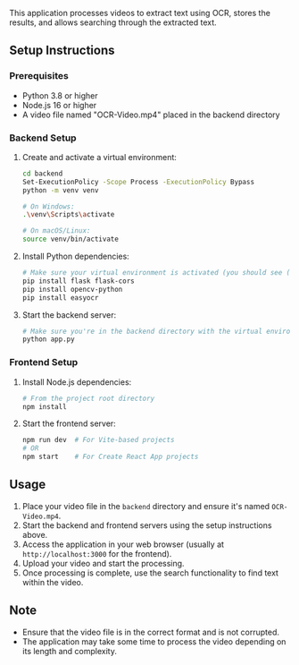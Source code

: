 This application processes videos to extract text using OCR, stores the results, and allows searching through the extracted text.

## Setup Instructions

### Prerequisites
- Python 3.8 or higher
- Node.js 16 or higher
- A video file named "OCR-Video.mp4" placed in the backend directory

### Backend Setup

1. Create and activate a virtual environment:
   ```bash
   cd backend
   Set-ExecutionPolicy -Scope Process -ExecutionPolicy Bypass
   python -m venv venv
   
   # On Windows:
   .\venv\Scripts\activate
   
   # On macOS/Linux:
   source venv/bin/activate
   ```

2. Install Python dependencies:
   ```bash
   # Make sure your virtual environment is activated (you should see (venv) at the beginning of your command line)
   pip install flask flask-cors
   pip install opencv-python
   pip install easyocr
   
   ```
   

4. Start the backend server:
   ```bash
   # Make sure you're in the backend directory with the virtual environment activated
   python app.py
   ```

### Frontend Setup

1. Install Node.js dependencies:
   ```bash
   # From the project root directory
   npm install
   ```

2. Start the frontend server:
   ```bash
   npm run dev  # For Vite-based projects
   # OR
   npm start    # For Create React App projects
   ```

## Usage

1. Place your video file in the `backend` directory and ensure it's named `OCR-Video.mp4`.
2. Start the backend and frontend servers using the setup instructions above.
3. Access the application in your web browser (usually at `http://localhost:3000` for the frontend).
4. Upload your video and start the processing.
5. Once processing is complete, use the search functionality to find text within the video.

## Note
- Ensure that the video file is in the correct format and is not corrupted.
- The application may take some time to process the video depending on its length and complexity.
